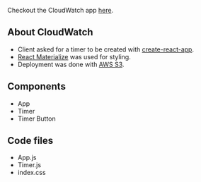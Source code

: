 Checkout the CloudWatch app [here](http://cloudwatch100.s3-website-us-east-1.amazonaws.com/).

## About CloudWatch

- Client asked for a timer to be created with [create-react-app](https://github.com/facebook/create-react-app).
- [React Materialize](https://react-materialize.github.io/#/) was used for styling.
- Deployment was done with [AWS S3](https://aws.amazon.com/s3/).

## Components
- App
- Timer
- Timer Button

## Code files
- App.js
- Timer.js
- index.css
